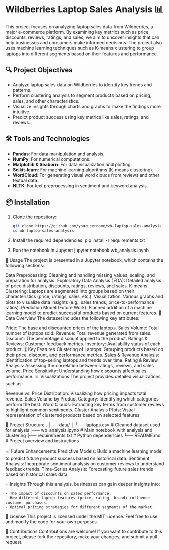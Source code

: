# Wildberries Laptop Sales Analysis 📊

This project focuses on analyzing laptop sales data from Wildberries, a major e-commerce platform. By examining key metrics such as price, discounts, reviews, ratings, and sales, we aim to uncover insights that can help businesses and consumers make informed decisions. The project also uses machine learning techniques such as K-means clustering to group laptops into different segments based on their features and performance.

## 🔍 Project Objectives

- Analyze laptop sales data on Wildberries to identify key trends and patterns.
- Perform clustering analysis to segment products based on pricing, sales, and other characteristics.
- Visualize insights through charts and graphs to make the findings more intuitive.
- Predict product success using key metrics like sales, ratings, and reviews.

## 🛠️ Tools and Technologies

- **Pandas**: For data manipulation and analysis.
- **NumPy**: For numerical computations.
- **Matplotlib & Seaborn**: For data visualization and plotting.
- **Scikit-learn**: For machine learning algorithms (K-means clustering).
- **WordCloud**: For generating visual word clouds from reviews and other textual data.
- **NLTK**: For text preprocessing in sentiment and keyword analysis.

## 📦 Installation

1. Clone the repository:

   ```bash
   git clone https://github.com/yourusername/wb-laptop-sales-analysis.git
   cd wb-laptop-sales-analysis

2. Install the required dependencies:
    pip install -r requirements.txt

3. Run the notebook in Jupyter:
    jupyter notebook wb_analysis.ipynb

🚀 Usage
The project is presented in a Jupyter notebook, which contains the following sections:

Data Preprocessing: Cleaning and handling missing values, scaling, and preparation for analysis.
Exploratory Data Analysis (EDA): Detailed analysis of price distribution, discounts, ratings, reviews, and sales.
K-means Clustering: Laptops are segmented into groups based on their characteristics (price, ratings, sales, etc.).
Visualization: Various graphs and plots to visualize data insights (e.g., sales trends, price-to-performance ratios).
Prediction Model (Future Work): Planned addition of a machine learning model to predict successful products based on current features.
🔢 Data Overview
The dataset includes the following key attributes:

Price: The base and discounted prices of the laptops.
Sales Volume: Total number of laptops sold.
Revenue: Total revenue generated from sales.
Discount: The percentage discount applied to the product.
Ratings & Reviews: Customer feedback metrics.
Inventory: Availability status of each product.
🔑 Key Features
Clustering of Laptops: Grouping products based on their price, discount, and performance metrics.
Sales & Revenue Analysis: Identification of top-selling laptops and trends over time.
Rating & Review Analysis: Assessing the correlation between ratings, reviews, and sales volume.
Price Sensitivity: Understanding how discounts affect sales performance.
📊 Visualizations
The project provides detailed visualizations, such as:

Revenue vs. Price Distribution: Visualizing how pricing impacts total revenue.
Sales Volume by Product Category: Identifying which categories perform the best.
Word Clouds: Extracting key terms from customer reviews to highlight common sentiments.
Cluster Analysis Plots: Visual representation of clustered products based on selected features.

📁 Project Structure
.
├── data/
│   └── laptops.csv           # Cleaned dataset used for analysis
├── wb_analysis.ipynb         # Main notebook with analysis and clustering
├── requirements.txt          # Python dependencies
└── README.md                 # Project overview and instructions

📈 Future Enhancements
Predictive Models: Build a machine learning model to predict future product success based on historical data.
Sentiment Analysis: Incorporate sentiment analysis on customer reviews to understand feedback trends.
Time-Series Analysis: Forecasting future sales trends based on historical sales data.

💡 Insights
Through this analysis, businesses can gain deeper insights into:

    - The impact of discounts on sales performance.
    - How different laptop features (price, rating, brand) influence customer purchases.
    - Optimal pricing strategies for different segments of the market.

📝 License
This project is licensed under the MIT License. Feel free to use and modify the code for your own purposes.

🤝 Contributions
Contributions are welcome! If you want to contribute to this project, please fork the repository, make your changes, and submit a pull request.
